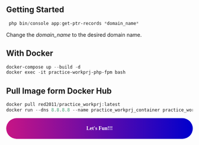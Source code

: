 ## Getting Started
```PowerShell
 php bin/console app:get-ptr-records *domain_name*
```


Change the *domain_name* to the desired domain name.

## With Docker
```Powershell
docker-compose up --build -d
docker exec -it practice-workprj-php-fpm bash
```

## Pull Image form Docker Hub
```Powershell
docker pull red2011/practice_workprj:latest
docker run --dns 8.8.8.8 --name practice_workprj_container practice_workprj 
```

<div style="background: linear-gradient(to right, mediumvioletred, mediumblue); padding: 20px;  text-align: center; font-family: 'Pacifico', cursive; border-radius: 60px;">
    <span style="color: White;"><strong>Let's Fun!!!</strong></span>
</div>
